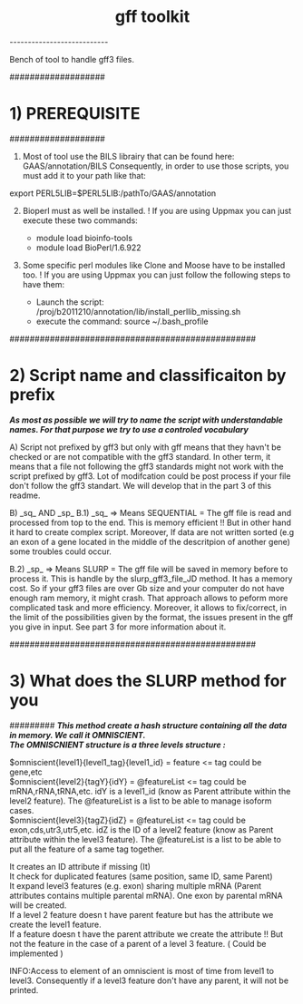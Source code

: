 <h1 align="center">gff toolkit</h1>
---------------------------

Bench of tool to handle gff3 files.

###################
# 1) PREREQUISITE #
###################

1) Most of tool use the BILS librairy that can be found here: GAAS/annotation/BILS
Consequently, in order to use those scripts, you must add it to your path like that:

export PERL5LIB=$PERL5LIB:/pathTo/GAAS/annotation

2) Bioperl must as well be installed.
! If you are using Uppmax you can just execute these two commands:<br>
	- module load bioinfo-tools<br>
	- module load BioPerl/1.6.922 <br>

3) Some specific perl modules like Clone and Moose have to be installed too. 
! If you are using Uppmax you can just follow the following steps to have them:<br>
	- Launch the script: /proj/b2011210/annotation/lib/install_perllib_missing.sh <br>
	- execute the command: source ~/.bash_profile <br>


#################################################
# 2) Script name and classificaiton by prefix   #
					
_**As most as possible we will try to name the script with understandable names.
For that purpose we try to use a controled vocabulary**_

A) Script not prefixed by gff3 but only with gff means that they havn't be checked or are not compatible with the gff3 standard. In other term, it means that a file not following the gff3 standards might not work with the script prefixed by gff3. Lot of modifcation could be post process if your file don't follow the gff3 standart. We will develop that in the part 3 of this readme.


B) \_sq\_ AND \_sp\_
B.1) \_sq\_ => Means SEQUENTIAL = The gff file is read and processed from top to the end. This is memory efficient !! 
							 But in other hand it hard to create complex script. Moreover, If data are not written sorted (e.g an exon of a gene located in the middle of the descritpion of another gene) some troubles could occur.

B.2) \_sp\_ => Means SLURP = The gff file will be saved in memory before to process it. This is handle by the slurp_gff3_file_JD method. It has a memory cost. So if your gff3 files are over Gb size and your computer do not have enough ram memory, it might crash. 
That approach allows to peform more complicated task and more efficiency. Moreover, it allows to fix/correct, in the limit of the possibilities given by the format, the issues present in the gff you give in input. See part 3 for more information about it.


#################################################
# 3) What does the SLURP method for you
#########
**_This method create a hash structure containing all the data in memory. We call it OMNISCIENT.<br>
The OMNISCNIENT structure is a three levels structure :_**

$omniscient{level1}{level1_tag}{level1_id} = feature <= tag could be gene,etc<br>
$omniscient{level2}{tagY}{idY} = @featureList <= tag could be mRNA,rRNA,tRNA,etc. idY is a level1_id (know as Parent attribute within the level2 feature). The @featureList is a list to be able to manage isoform cases.<br>
$omniscient{level3}{tagZ}{idZ} =  @featureList <= tag could be exon,cds,utr3,utr5,etc. idZ is the ID of a level2 feature (know as Parent attribute within the level3 feature). The @featureList is a list to be able to put all the feature of a same tag together.<br>


It creates an ID attribute if missing (It)<br>
It check for duplicated features (same position, same ID, same Parent)<br>
It expand level3 features (e.g. exon) sharing multiple mRNA (Parent attributes contains multiple parental mRNA). One exon by parental mRNA will be created.<br>
If a level 2 feature  doesn t have parent feature but has the attribute we create the level1 feature.<br>
If a feature  doesn t have the parent attribute we create the attribute !! But not the feature in the case of a parent of a level 3 feature. ( Could be implemented )<br>

INFO:Access to element of an omniscient is most of time from level1 to level3. Consequently if a level3 feature don't have any parent,  it will not be printed.<br>
